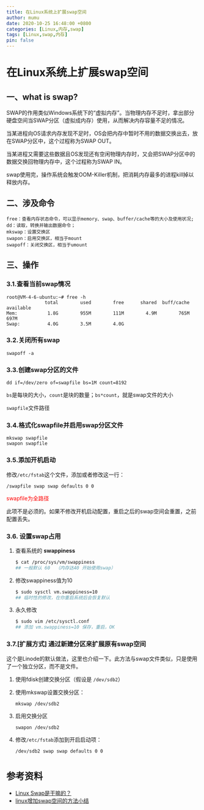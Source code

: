 ```yaml
---
title: 在Linux系统上扩展swap空间
author: mumu
date: 2020-10-25 16:48:00 +0800
categories: [Linux,内存,swap]
tags: [Linux,swap,内存]
pin: false
---
```


# 在Linux系统上扩展swap空间

## 一、what is swap?

SWAP的作用类似Windows系统下的“虚拟内存”。当物理内存不足时，拿出部分硬盘空间当SWAP分区（虚拟成内存）使用，从而解决内存容量不足的情况。

当某进程向OS请求内存发现不足时，OS会把内存中暂时不用的数据交换出去，放在SWAP分区中，这个过程称为SWAP OUT。

当某进程又需要这些数据且OS发现还有空闲物理内存时，又会把SWAP分区中的数据交换回物理内存中，这个过程称为SWAP IN。

swap使用完，操作系统会触发OOM-Killer机制，把消耗内存最多的进程kill掉以释放内存。

## 二、涉及命令

```shell
free：查看内存状态命令，可以显示memory、swap、buffer/cache等的大小及使用状况;
dd：读取，转换并输出数据命令；
mkswap：设置交换区
swapon：启用交换区，相当于mount
swapoff：关闭交换区，相当于umount
```

## 三、操作

### 3.1.查看当前swap情况

```shell
root@VM-4-6-ubuntu:~# free -h
              total        used        free      shared  buff/cache   available
Mem:           1.8G        955M        111M        4.9M        765M        697M
Swap:          4.0G        3.5M        4.0G
```

### 3.2.关闭所有swap

```shell
swapoff -a
```

### 3.3.创建swap分区的文件

```shell
dd if=/dev/zero of=swapfile bs=1M count=8192
```

`bs`是每块的大小，`count`是块的数量；`bs*count`，就是swap文件的大小

`swapfile`文件路径

### 3.4.格式化swapfile并启用swap分区文件

```shell
mkswap swapfile
swapon swapfile
```

### 3.5.添加开机启动

修改`/etc/fstab`这个文件，添加或者修改这一行：

```shell
/swapfile swap swap defaults 0 0
```

<font color=red>swapfile为全路径</font>

此项不是必须的。如果不修改开机启动配置，重启之后的swap空间会重置，之前配置丢失。

### 3.6. 设置swap占用

1. 查看系统的 **swappiness**

   ```sh
   $ cat /proc/sys/vm/swappiness
   ## 一般默认 60  （内存达40 开始使用swap）
   ```
2. 修改swappiness值为10
   ```sh
   $ sudo sysctl vm.swappiness=10
   ## 临时性的修改，在你重启系统后会恢复默认
   ```
3. 永久修改
   ```sh
   $ sudo vim /etc/sysctl.conf
   ## 添加 vm.swappiness=10 保存，重启，OK
   ```
### 3.7.[扩展方式] 通过新建分区来扩展原有swap空间

这个是Linode的默认做法，这里也介绍一下。此方法与swap文件类似，只是使用了一个独立分区，而不是文件。

1. 使用fdisk创建交换分区（假设是 `/dev/sdb2`）

2. 使用mkswap设置交换分区：

   ```shell
   mkswap /dev/sdb2
   ```

3. 启用交换分区

   ```shell
   swapon /dev/sdb2
   ```

4. 修改`/etc/fstab`添加到开启启动项：

   ```shell
   /dev/sdb2 swap swap defaults 0 0
   ```

# `参考资料`

- [Linux Swap是干嘛的？](https://www.cnblogs.com/pipci/p/11399250.html)
- [linux增加swap空间的方法小结](https://www.cnblogs.com/tocy/p/linux-swap-cmd-summary.html)



